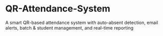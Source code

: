 # QR-Attendance-System
A smart QR-based attendance system with auto-absent detection, email alerts, batch &amp; student management, and real-time reporting
